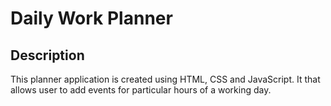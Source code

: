 # Daily Work Planner

## Description

This planner application is created using HTML, CSS and JavaScript. It that allows user to add events for particular hours of a working day.
